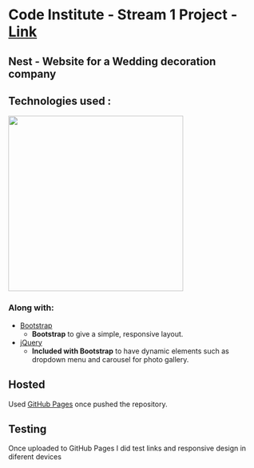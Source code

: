 # Code Institute - Stream 1 Project  -  [Link](https://fatimaestrada.github.io/CI-S1-Project/)

## Nest - Website for a Wedding decoration company

## Technologies used :

<img src="https://camo.githubusercontent.com/904ade21b6fb63dec17555495bb36f749ba52023/68747470733a2f2f73332d75732d776573742d322e616d617a6f6e6177732e636f6d2f706c7567696e7365727665722f646f635265736f75726365732f737461636b2e737667" width="350px">

### Along with:
- [Bootstrap](http://getbootstrap.com/)
    - **Bootstrap** to give a simple, responsive layout.
- [jQuery](http://jquery.com/)
    - **Included with Bootstrap** to have dynamic elements such as dropdown menu and carousel for photo gallery.


## Hosted

Used [GitHub Pages](http://pages.github.com) once pushed the repository.


## Testing

Once uploaded to GitHub Pages I did test links and responsive design in diferent devices





